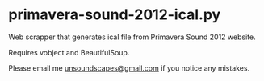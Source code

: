 primavera-sound-2012-ical.py
============================

Web scrapper that generates ical file from Primavera Sound 2012 website.

Requires vobject and BeautifulSoup.

Please email me unsoundscapes@gmail.com if you notice any mistakes. 
